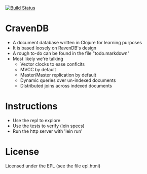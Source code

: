 [![Build Status](https://travis-ci.org/robashton/CravenDB.png?branch=master)](https://travis-ci.org/robashton/CravenDB)

# CravenDB

- A document database written in Clojure for learning purposes
- It is based loosely on RavenDB's design
- A rough to-do can be found in the file "todo.markdown"
- Most likely we're talking
  - Vector clocks to ease conflcits
  - MVCC by default
  - Master/Master replication by default
  - Dynamic queries over un-indexed documents
  - Distributed joins across indexed documents

# Instructions

- Use the repl to explore
- Use the tests to verify (lein specs)
- Run the http server with 'lein run'


# License

Licensed under the EPL (see the file epl.html)
